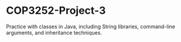 # COP3252-Project-3
Practice with classes in Java, including String libraries, command-line arguments, and inheritance techniques.
